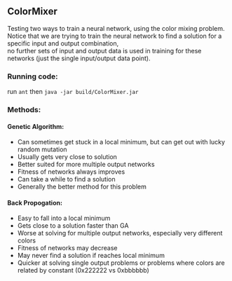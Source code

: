 ## ColorMixer
Testing two ways to train a neural network, using the color mixing problem.  
Notice that we are trying to train the neural network to find a solution for a specific input and output combination,  
no further sets of input and output data is used in training for these networks (just the single input/output data point).

### Running code:
run `ant` then `java -jar build/ColorMixer.jar`

### Methods:
#### Genetic Algorithm:
- Can sometimes get stuck in a local minimum, but can get out with lucky random mutation
- Usually gets very close to solution
- Better suited for more multiple output networks
- Fitness of networks always improves
- Can take a while to find a solution
- Generally the better method for this problem

#### Back Propogation:
- Easy to fall into a local minimum
- Gets close to a solution faster than GA
- Worse at solving for multiple output networks, especially very different colors
- Fitness of networks may decrease
- May never find a solution if reaches local minimum
- Quicker at solving single output problems or problems where colors are related by constant (0x222222 vs 0xbbbbbb)
